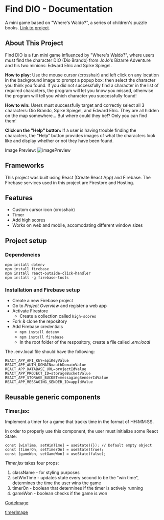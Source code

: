 # Find DIO - Documentation
A mini game based on "Where's Waldo?", a series of children's puzzle books. [Link to project](https://waldo-react-d81e7.firebaseapp.com/).


## About This Project
Find DIO is a fun mini game influenced by "Where's Waldo?", where users must find the character DIO (Dio Brando) from JoJo's Bizarre Adventure and his two minions: Edward Elric and Spike Spiegel. 

**How to play:**
Use the mouse cursor (crosshair) and left click on any location in the background image to prompt a popup box: then select the character you think you found. If you did not successfully find a character in the list of required characters, the program will let you know you missed, otherwise the program will tell you which character you successfully found!

**How to win:**
Users must successfully target and correctly select all 3 characters: Dio Brando, Spike Spiegel, and Edward Elric. They are all hidden on the map somewhere... But where could they be!? Only you can find them!

**Click on the "Help" button:**
If a user is having trouble finding the characters, the "Help" button provides images of what the characters look like and display whether or not they have been found.

Image Preview:
![imagePreview](https://firebasestorage.googleapis.com/v0/b/waldo-react-d81e7.appspot.com/o/Screen%20Shot%202021-04-08%20at%208.34.18%20PM.png?alt=media&token=47129806-c707-4440-a10e-cc85051f4d65)


## Frameworks
This project was built using React (Create React App) and Firebase. The Firebase services used in this project are Firestore and Hosting.


## Features
* Custom cursor icon (crosshair)
* Timer
* Add high scores
* Works on web and mobile, accomodating different window sizes


## Project setup

### Dependencies
```
npm install dotenv
npm install firebase
npm install react-outside-click-handler
npm install -g firebase-tools
```

### Installation and Firebase setup
* Create a new Firebase project
* Go to *Project Overview* and register a web app
* Activate Firestore
  * Create a collection called ```high-scores```
* Fork & clone the repository
* Add Firebase credentials
  * ```npm install dotenv```
  * ```npm install firebase```
  * In the root folder of the respository, create a file called *.env.local*

The .env.local file should have the following:

```
REACT_APP_API_KEY=apiKeyValue
REACT_APP_AUTH_DOMAIN=authDomainValue
REACT_APP_DATABASE_URL=projectIdValue
REACT_APP_PROJECT_ID=storageBucketValue
REACT_APP_STORAGE_BUCKET=messagingSenderIdValue
REACT_APP_MESSAGING_SENDER_ID=appIdValue
```


## Reusable generic components

### Timer.jsx:

Implement a timer for a game that tracks time in the format of HH:MM:SS.

In order to properly use this component, the user must initialize some React State:

```
const [winTime, setWinTime] = useState({}); // Default empty object
const [timerOn, setTimerOn] = useState(true);
const [gameWon, setGameWon] = useState(false);
```

*Timer.jsx* takes four props: 
1. className - for styling purposes
2. setWinTime - updates state every second to be the "win time", determines the time the user wins the game
3. timerOn - boolean that determines if the timer is actively running
4. gameWon - boolean checks if the game is won

[CodeImage](https://firebasestorage.googleapis.com/v0/b/waldo-react-d81e7.appspot.com/o/Screen%20Shot%202021-04-08%20at%208.47.38%20PM.png?alt=media&token=57d8adcd-e5fd-4eae-a3b7-547ac83a76a9)

[timerImage](https://firebasestorage.googleapis.com/v0/b/waldo-react-d81e7.appspot.com/o/Screen%20Shot%202021-04-08%20at%208.48.47%20PM.png?alt=media&token=3ba81048-1299-4fdb-ac00-9cc445f3cd9b)
